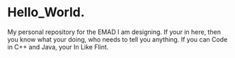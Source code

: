 # Hello_World.
My personal repository for the EMAD I am designing.
If your in here, then you know what your doing, who needs to tell you anything.
If you can Code in C++ and Java, your In Like Flint.
